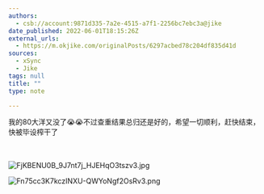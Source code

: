 ```yaml
---
authors:
  - csb://account:9871d335-7a2e-4515-a7f1-2256bc7ebc3a@jike
date_published: 2022-06-01T18:15:26Z
external_urls:
  - https://m.okjike.com/originalPosts/6297acbed78c204df835d41d
sources:
  - xSync
  - Jike
tags: null
title: ""
type: note

---
```


我的80大洋又没了😭😭不过查重结果总归还是好的，希望一切顺利，赶快结束，快被毕设榨干了<br><br><br>

![FjKBENU0B_9J7nt7j_HJEHqO3tszv3.jpg](./attachments/bafkreibbqwtauroxvuemgigrnvhiegfrqjmslkyx4a6o7mvwrcrgc2aqky)

![Fn75cc3K7kczINXU-QWYoNgf2OsRv3.png](./attachments/bafybeieyqg6w7obzfmrxv4dl2g4fabky2xl7yjefszkcfg53todlpptci4)